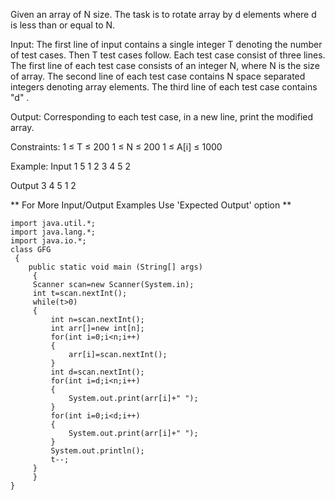 Given an array of N size. The task is to rotate array by d elements where d is less than or equal to N.

Input:
The first line of input contains a single integer T denoting the number of test cases. Then T test cases follow. Each test case consist of three lines. The first line of each test case consists of an integer N, where N is the size of array.
The second line of each test case contains N space separated integers denoting array elements. The third line of each test case contains "d" .

Output:
Corresponding to each test case, in a new line, print the modified array.

Constraints:
1 ≤ T ≤ 200
1 ≤ N ≤ 200
1 ≤ A[i] ≤ 1000

Example:
Input
1
5
1 2 3 4 5
2

Output
3 4 5 1 2

** For More Input/Output Examples Use 'Expected Output' option **

```
import java.util.*;
import java.lang.*;
import java.io.*;
class GFG
 {
	public static void main (String[] args)
	 {
	 Scanner scan=new Scanner(System.in);
	 int t=scan.nextInt();
	 while(t>0)
	 {
	     int n=scan.nextInt();
	     int arr[]=new int[n];
	     for(int i=0;i<n;i++)
	     {
	         arr[i]=scan.nextInt();
	     }
	     int d=scan.nextInt();
	     for(int i=d;i<n;i++)
	     {
	         System.out.print(arr[i]+" ");
	     }
	     for(int i=0;i<d;i++)
	     {
	         System.out.print(arr[i]+" ");
	     }
	     System.out.println();
	     t--;
	 }
	 }
}
```
